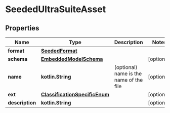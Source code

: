 
# SeededUltraSuiteAsset

## Properties
Name | Type | Description | Notes
------------ | ------------- | ------------- | -------------
**format** | [**SeededFormat**](SeededFormat) |  | 
**schema** | [**EmbeddedModelSchema**](EmbeddedModelSchema) |  |  [optional]
**name** | **kotlin.String** | (optional) name is the name of the file |  [optional]
**ext** | [**ClassificationSpecificEnum**](ClassificationSpecificEnum) |  |  [optional]
**description** | **kotlin.String** |  |  [optional]



